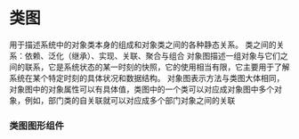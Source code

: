# 类图
用于描述系统中的对象类本身的组成和对象类之间的各种静态关系。
类之间的关系：依赖、泛化（继承）、实现、关联、聚合与组合
对象图描述一组对象与它们之间的联系，它是系统状态的某一时刻的快照，它的使用相当有限，它主要用于了解系统在某个特定时刻的具体状况和数据结构。
对象图表示方法与类图大体相同，对象图中的对象属性可以有具体值，类图中的一个类可以对应成对象图中多个对象，例如，部门类的自关联就可以对应成多个部门对象之间的关联
### 类图图形组件